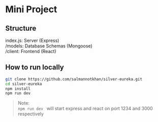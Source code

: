 # Mini Project

## Structure

index.js: Server (Express)  
/models: Database Schemas (Mongoose)  
/client: Frontend (React)

## How to run locally

```zsh
git clone https://github.com/salmannotkhan/silver-eureka.git
cd silver-eureka
npm install
npm run dev
```

> Note:  
> `npm run dev ` will start express and react on port 1234 and 3000 respectively
